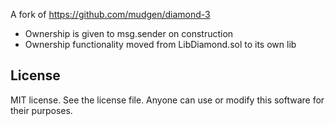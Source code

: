 A fork of https://github.com/mudgen/diamond-3

- Ownership is given to msg.sender on construction
- Ownership functionality moved from LibDiamond.sol to its own lib

## License

MIT license. See the license file.
Anyone can use or modify this software for their purposes.
